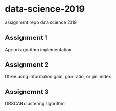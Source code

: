 # data-science-2019

assignment repo data science 2019 

## Assignment 1
Apriori algorithm implementation 

## Assignment 2
Dtree using information gain, gain ratio, or gini index

## Assignemnt 3
DBSCAN clustering algorithm
